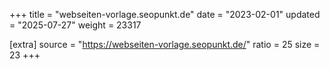 +++
title = "webseiten-vorlage.seopunkt.de"
date = "2023-02-01"
updated = "2025-07-27"
weight = 23317

[extra]
source = "https://webseiten-vorlage.seopunkt.de/"
ratio = 25
size = 23
+++
